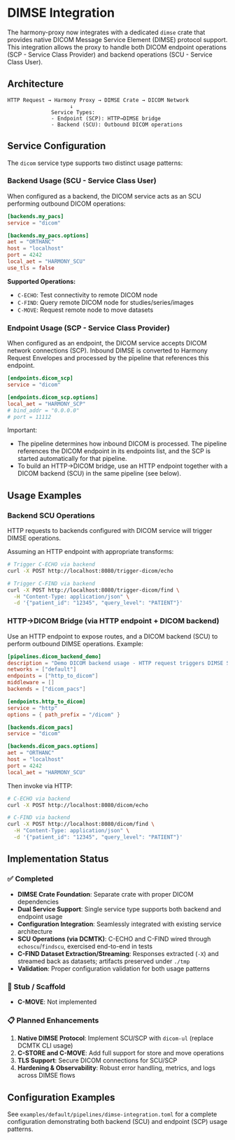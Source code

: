 # DIMSE Integration

The harmony-proxy now integrates with a dedicated `dimse` crate that provides native DICOM Message Service Element (DIMSE) protocol support. This integration allows the proxy to handle both DICOM endpoint operations (SCP - Service Class Provider) and backend operations (SCU - Service Class User).

## Architecture

```
HTTP Request → Harmony Proxy → DIMSE Crate → DICOM Network
                    ↓
              Service Types:
              - Endpoint (SCP): HTTP→DIMSE bridge  
              - Backend (SCU): Outbound DICOM operations
```

## Service Configuration

The `dicom` service type supports two distinct usage patterns:

### Backend Usage (SCU - Service Class User)

When configured as a backend, the DICOM service acts as an SCU performing outbound DICOM operations:

```toml
[backends.my_pacs]
service = "dicom"

[backends.my_pacs.options]
aet = "ORTHANC"
host = "localhost"
port = 4242
local_aet = "HARMONY_SCU"
use_tls = false
```

**Supported Operations:**
- `C-ECHO`: Test connectivity to remote DICOM node
- `C-FIND`: Query remote DICOM node for studies/series/images
- `C-MOVE`: Request remote node to move datasets

### Endpoint Usage (SCP - Service Class Provider)

When configured as an endpoint, the DICOM service accepts DICOM network connections (SCP). Inbound DIMSE is converted to Harmony Request Envelopes and processed by the pipeline that references this endpoint.

```toml
[endpoints.dicom_scp]
service = "dicom"

[endpoints.dicom_scp.options]
local_aet = "HARMONY_SCP"
# bind_addr = "0.0.0.0"
# port = 11112
```

Important:
- The pipeline determines how inbound DICOM is processed. The pipeline references the DICOM endpoint in its endpoints list, and the SCP is started automatically for that pipeline.
- To build an HTTP→DICOM bridge, use an HTTP endpoint together with a DICOM backend (SCU) in the same pipeline (see below).

## Usage Examples

### Backend SCU Operations

HTTP requests to backends configured with DICOM service will trigger DIMSE operations.

Assuming an HTTP endpoint with appropriate transforms:

```bash
# Trigger C-ECHO via backend
curl -X POST http://localhost:8080/trigger-dicom/echo

# Trigger C-FIND via backend  
curl -X POST http://localhost:8080/trigger-dicom/find \
  -H "Content-Type: application/json" \
  -d '{"patient_id": "12345", "query_level": "PATIENT"}'
```

### HTTP→DICOM Bridge (via HTTP endpoint + DICOM backend)

Use an HTTP endpoint to expose routes, and a DICOM backend (SCU) to perform outbound DIMSE operations. Example:

```toml
[pipelines.dicom_backend_demo]
description = "Demo DICOM backend usage - HTTP request triggers DIMSE SCU operations"
networks = ["default"]
endpoints = ["http_to_dicom"]
middleware = []
backends = ["dicom_pacs"]

[endpoints.http_to_dicom]
service = "http"
options = { path_prefix = "/dicom" }

[backends.dicom_pacs]
service = "dicom"

[backends.dicom_pacs.options]
aet = "ORTHANC"
host = "localhost"
port = 4242
local_aet = "HARMONY_SCU"
```

Then invoke via HTTP:
```bash
# C-ECHO via backend
curl -X POST http://localhost:8080/dicom/echo

# C-FIND via backend  
curl -X POST http://localhost:8080/dicom/find \
  -H "Content-Type: application/json" \
  -d '{"patient_id": "12345", "query_level": "PATIENT"}'
```

## Implementation Status

### ✅ Completed
- **DIMSE Crate Foundation**: Separate crate with proper DICOM dependencies
- **Dual Service Support**: Single service type supports both backend and endpoint usage
- **Configuration Integration**: Seamlessly integrated with existing service architecture
- **SCU Operations (via DCMTK)**: C-ECHO and C-FIND wired through `echoscu`/`findscu`, exercised end-to-end in tests
- **C-FIND Dataset Extraction/Streaming**: Responses extracted (`-X`) and streamed back as datasets; artifacts preserved under `./tmp`
- **Validation**: Proper configuration validation for both usage patterns

### 🚧 Stub / Scaffold
- **C-MOVE**: Not implemented

### 📋 Planned Enhancements
1. **Native DIMSE Protocol**: Implement SCU/SCP with `dicom-ul` (replace DCMTK CLI usage)
2. **C-STORE and C-MOVE**: Add full support for store and move operations
3. **TLS Support**: Secure DICOM connections for SCU/SCP
4. **Hardening & Observability**: Robust error handling, metrics, and logs across DIMSE flows

## Configuration Examples

See `examples/default/pipelines/dimse-integration.toml` for a complete configuration demonstrating both backend (SCU) and endpoint (SCP) usage patterns.
